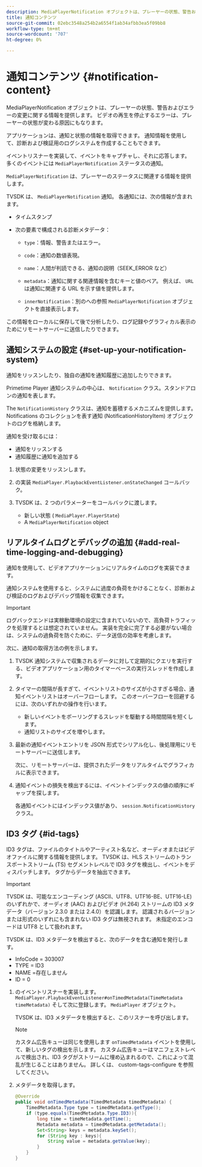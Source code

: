 ```yaml
---
description: MediaPlayerNotification オブジェクトは、プレーヤーの状態、警告およびエラーの変更に関する情報を提供します。 ビデオの再生を停止するエラーは、プレーヤーの状態が変わる原因にもなります。
title: 通知コンテンツ
source-git-commit: 02ebc3548a254b2a6554f1ab34afbb3ea5f09bb8
workflow-type: tm+mt
source-wordcount: '707'
ht-degree: 0%

---
```


# 通知コンテンツ {#notification-content}

MediaPlayerNotification オブジェクトは、プレーヤーの状態、警告およびエラーの変更に関する情報を提供します。 ビデオの再生を停止するエラーは、プレーヤーの状態が変わる原因にもなります。

アプリケーションは、通知と状態の情報を取得できます。 通知情報を使用して、診断および検証用のログシステムを作成することもできます。

イベントリスナーを実装して、イベントをキャプチャし、それに応答します。 多くのイベントには `MediaPlayerNotification` ステータスの通知。

`MediaPlayerNotification` は、プレーヤーのステータスに関連する情報を提供します。

TVSDK は、 `MediaPlayerNotification` 通知。 各通知には、次の情報が含まれます。

* タイムスタンプ
* 次の要素で構成される診断メタデータ：

   * `type`：情報、警告またはエラー。
   * `code`：通知の数値表現。
   * `name`：人間が判読できる、通知の説明（SEEK_ERROR など）
   * `metadata`：通知に関する関連情報を含むキーと値のペア。 例えば、 `URL` は通知に関連する URL を示す値を提供します。

   * `innerNotification`：別のへの参照 `MediaPlayerNotification` オブジェクトを直接表示します。

この情報をローカルに保存して後で分析したり、ログ記録やグラフィカル表示のためにリモートサーバーに送信したりできます。

## 通知システムの設定 {#set-up-your-notification-system}

通知をリッスンしたり、独自の通知を通知履歴に追加したりできます。

Primetime Player 通知システムの中心は、 `Notification` クラス。スタンドアロンの通知を表します。

The `NotificationHistory` クラスは、通知を蓄積するメカニズムを提供します。 Notifications のコレクションを表す通知 (NotificationHistoryItem) オブジェクトのログを格納します。

通知を受け取るには：

* 通知をリッスンする
* 通知履歴に通知を追加する

1. 状態の変更をリッスンします。
1. の実装 `MediaPlayer.PlaybackEventListener.onStateChanged` コールバック。
1. TVSDK は、2 つのパラメーターをコールバックに渡します。

   * 新しい状態 ( `MediaPlayer.PlayerState`)
   * A `MediaPlayerNotification` object

## リアルタイムログとデバッグの追加 {#add-real-time-logging-and-debugging}

通知を使用して、ビデオアプリケーションにリアルタイムのログを実装できます。

通知システムを使用すると、システムに過度の負荷をかけることなく、診断および検証のログおよびデバッグ情報を収集できます。

>[!IMPORTANT]
>
>ログバックエンドは実稼動環境の設定に含まれていないので、高負荷トラフィックを処理するとは想定されていません。 実装を完全に完了する必要がない場合は、システムの過負荷を防ぐために、データ送信の効率を考慮します。

次に、通知の取得方法の例を示します。

1. TVSDK 通知システムで収集されるデータに対して定期的にクエリを実行する、ビデオアプリケーション用のタイマーベースの実行スレッドを作成します。

1. タイマーの間隔が長すぎて、イベントリストのサイズが小さすぎる場合、通知イベントリストはオーバーフローします。 このオーバーフローを回避するには、次のいずれかの操作を行います。

   * 新しいイベントをポーリングするスレッドを駆動する時間間隔を短くします。
   * 通知リストのサイズを増やします。

1. 最新の通知イベントエントリを JSON 形式でシリアル化し、後処理用にリモートサーバーに送信します。

   次に、リモートサーバーは、提供されたデータをリアルタイムでグラフィカルに表示できます。
1. 通知イベントの損失を検出するには、イベントインデックスの値の順序にギャップを探します。

   各通知イベントにはインデックス値があり、 `session.NotificationHistory` クラス。

## ID3 タグ {#id-tags}

ID3 タグは、ファイルのタイトルやアーティスト名など、オーディオまたはビデオファイルに関する情報を提供します。 TVSDK は、HLS ストリームのトランスポートストリーム (TS) セグメントレベルで ID3 タグを検出し、イベントをディスパッチします。 タグからデータを抽出できます。

>[!IMPORTANT]
>
>TVSDK は、可能なエンコーディング (ASCII、UTF8、UTF16-BE、UTF16-LE) のいずれかで、オーディオ (AAC) およびビデオ (H.264) ストリームの ID3 メタデータ（バージョン 2.3.0 または 2.4.0）を認識します。 認識されるバージョンまたは形式のいずれにも含まれない ID3 タグは無視されます。 未指定のエンコードは UTF8 として扱われます。

TVSDK は、ID3 メタデータを検出すると、次のデータを含む通知を発行します。

* InfoCode = 303007
* TYPE = ID3
* NAME =存在しません
* ID = 0

1. のイベントリスナーを実装します。 `MediaPlayer.PlaybackEventListener#onTimedMetadata(TimeMetadata timeMetadata)` そして次に登録します。 `MediaPlayer` オブジェクト。

   TVSDK は、ID3 メタデータを検出すると、このリスナーを呼び出します。

   >[!NOTE]
   >
   >カスタム広告キューは同じを使用します `onTimedMetadata` イベントを使用して、新しいタグの検出を示します。 カスタム広告キューはマニフェストレベルで検出され、ID3 タグがストリームに埋め込まれるので、これによって混乱が生じることはありません。 詳しくは、 custom-tags-configure を参照してください。

1. メタデータを取得します。

   ```java
   @Override 
   public void onTimedMetadata(TimedMetadata timedMetadata) { 
       TimedMetadata.Type type = timedMetadata.getType(); 
       if (type.equals(TimedMetadata.Type.ID3)){ 
           long time = timeMetadata.getTime(); 
           Metadata metadata = timedMetadata.getMetadata(); 
           Set<String> keys = metadata.keySet(); 
           for (String key : keys){ 
               String value = metadata.getValue(key); 
           } 
       } 
   }
   ```

